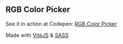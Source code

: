 ## RGB Color Picker

See it in action at Codepen: [RGB Color Picker](https://codepen.io/jomorespi/full/OJdXZpr)

Made with [ViteJS](https://vitejs.dev/) & [SASS](https://sass-lang.com/)
